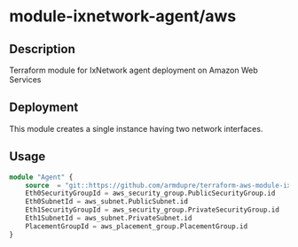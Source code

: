 # module-ixnetwork-agent/aws

## Description
Terraform module for IxNetwork agent deployment on Amazon Web Services

## Deployment
This module creates a single instance having two network interfaces.

## Usage
```tf
module "Agent" {
	source  = "git::https://github.com/armdupre/terraform-aws-module-ixnetwork-agent.git"
	Eth0SecurityGroupId = aws_security_group.PublicSecurityGroup.id
	Eth0SubnetId = aws_subnet.PublicSubnet.id
	Eth1SecurityGroupId = aws_security_group.PrivateSecurityGroup.id
	Eth1SubnetId = aws_subnet.PrivateSubnet.id
	PlacementGroupId = aws_placement_group.PlacementGroup.id
}
```
